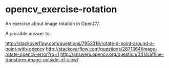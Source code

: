opencv_exercise-rotation
========================

An exercise about image rotation in OpenCV.

A possible answer to:

http://stackoverflow.com/questions/7953316/rotate-a-point-around-a-point-with-opencv
http://stackoverflow.com/questions/2871364/image-rotate-opencv-error?rq=1
http://answers.opencv.org/question/3414/affine-transform-image-outside-of-view/
